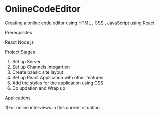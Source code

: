 # OnlineCodeEditor

Creating a online code editor using HTML , CSS , JavaScript using React

Prerequisites

React
Node js

Project Stages

1) Set up Server
2) Set up Channels Integartion
3) Create baasic site layout
4) Set up React Application with other features
5) Add the styles for the application using CSS
6) Do updation and Wrap up

Applications

1)For online interviews in this current situation.
